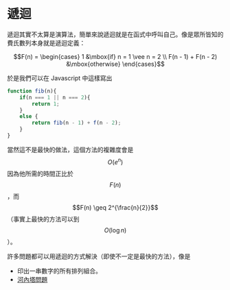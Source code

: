 # 遞迴

遞迴其實不太算是演算法，簡單來說遞迴就是在函式中呼叫自己。像是眾所皆知的費氏數列本身就是遞迴定義：

$$F(n) = \begin{cases}
    1 &\mbox{if} n = 1 \vee n = 2 \\
    F(n - 1) + F(n - 2) &\mbox{otherwise}
\end{cases}$$

於是我們可以在 Javascript 中這樣寫出

```js
function fib(n){
    if(n === 1 || n === 2){
        return 1;
    }
    else {
        return fib(n - 1) + f(n - 2);
    }
}
```

當然這不是最快的做法，這個方法的複雜度會是 $$O(e^n)$$ 因為他所需的時間正比於 $$F(n)$$，而 $$F(n) \geq 2^{\frac{n}{2}}$$（事實上最快的方法可以到 $$O(\log{n})$$）。

許多問題都可以用遞迴的方式解決（即使不一定是最快的方法），像是

* 印出一串數字的所有排列組合。
* [河內塔問題](http://openhome.cc/Gossip/AlgorithmGossip/HanoiTower.htm)
